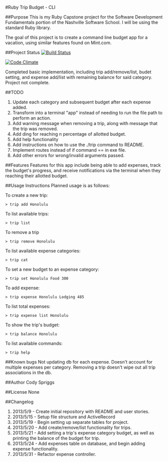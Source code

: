 #Ruby Trip Budget - CLI

##Purpose
This is my Ruby Capstone project for the Software Development Fundamentals portion of the Nashville Software School. I will be using the standard Ruby library.

The goal of this project is to create a command line budget app for a vacation, using similar features found on Mint.com.


##Project Status
[![Build Status](https://travis-ci.org/cspriggs220/Ruby_Trip_Budget.png)](https://travis-ci.org/cspriggs220/Ruby_Trip_Budget)

[![Code Climate](https://codeclimate.com/github/cspriggs220/Ruby_Trip_Budget.png)](https://codeclimate.com/github/cspriggs220/Ruby_Trip_Budget)

Completed basic implementation, including trip add/remove/list, budet setting, and expense add/list with remaining balance for said category. Project not complete.

##TODO
1. Update each category and subsequent budget after each expense added.
2. Transform into a terminal "app" instead of needing to run the file path to perform an action.
2. Add warning message when removing a trip, along with message that the trip was removed.
3. Add ding for reaching n percentage of allotted budget.
4. Add help functionality
5. Add instructions on how to use the ./trip command to README.
6. Implement routes instead of if command == in exe file.
7. Add other errors for wrong/invalid arguments passed.

##Features
Features for this app include being able to add expenses, track the budget's progress, and receive notifications via the terminal when they reaching their allotted budget.


##Usage Instructions
Planned usage is as follows:

To create a new trip:

    > trip add Honolulu

To list available trips:

    > trip list

To remove a trip

    > trip remove Honolulu

To list available expense categories:

    > trip cat

To set a new budget to an expense category:

    > trip set Honolulu Food 300

To add expense:

    > trip expense Honolulu Lodging 485

To list total expenses:

    > trip expense list Honolulu

To show the trip's budget:

    > trip balance Honolulu

To list available commands:

    > trip help




##Known bugs
Not updating db for each expense.
Doesn't account for multiple expenses per category.
Removing a trip doesn't wipe out all trip associations in the db.


##Author
Cody Spriggs

##License
None


##Changelog
1. 2013/5/9 - Create initial repository with README and user stories.
2. 2013/5/15 - Setup file structure and ActiveRecord
3. 2013/5/19 - Begin setting up separate tables for project.
4. 2013/5/20 - Add create/remove/list functionality for trips.
5. 2013/5/21 - Add setting a trip's expense category budget, as well as printing the balance of the budget for trip.
5. 2013/5/24 - Add expenses table on database, and begin adding expense functionality.
5. 2013/5/31 - Refactor expense controller.